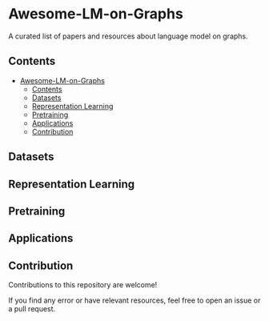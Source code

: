 # Awesome-LM-on-Graphs
A curated list of papers and resources about language model on graphs.

## Contents
- [Awesome-LM-on-Graphs](#awesome-LM-on-Graphs)
  - [Contents](#contents)
  - [Datasets](#contents)
  - [Representation Learning](#datasets)
  - [Pretraining](#datasets)
  - [Applications](#generalization)
  - [Contribution](#generalization)


## Datasets


## Representation Learning


## Pretraining


## Applications


## Contribution
Contributions to this repository are welcome!

If you find any error or have relevant resources, feel free to open an issue or a pull request.

